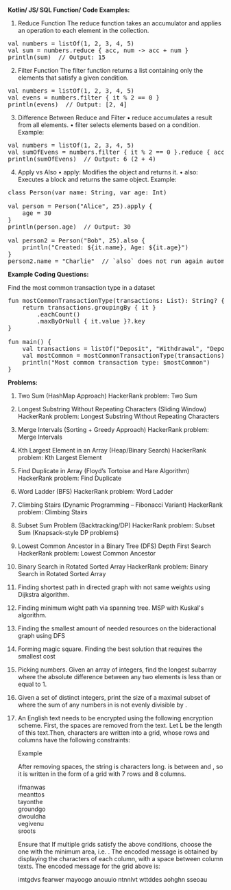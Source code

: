 **Kotlin/ JS/ SQL Function/ Code Examples:**

1. Reduce Function
The reduce function takes an accumulator and applies an operation to each element in the collection.
<pre>val numbers = listOf(1, 2, 3, 4, 5)
val sum = numbers.reduce { acc, num -> acc + num }
println(sum)  // Output: 15</pre>

2. Filter Function
The filter function returns a list containing only the elements that satisfy a given condition.
<pre>val numbers = listOf(1, 2, 3, 4, 5)
val evens = numbers.filter { it % 2 == 0 }
println(evens)  // Output: [2, 4]</pre>

3. Difference Between Reduce and Filter
•	reduce accumulates a result from all elements.
•	filter selects elements based on a condition.
Example:
<pre>val numbers = listOf(1, 2, 3, 4, 5)
val sumOfEvens = numbers.filter { it % 2 == 0 }.reduce { acc, num -> acc + num }
println(sumOfEvens)  // Output: 6 (2 + 4)</pre>

4. Apply vs Also
•	apply: Modifies the object and returns it.
•	also: Executes a block and returns the same object.
Example:
<pre>class Person(var name: String, var age: Int)

val person = Person("Alice", 25).apply {
    age = 30
}
println(person.age)  // Output: 30

val person2 = Person("Bob", 25).also {
    println("Created: ${it.name}, Age: ${it.age}")
}
person2.name = "Charlie"  // `also` does not run again automatically</pre>


**Example Coding Questions:**

Find the most common transaction type in a dataset
<pre>fun mostCommonTransactionType(transactions: List<String>): String? {
    return transactions.groupingBy { it }
        .eachCount()
        .maxByOrNull { it.value }?.key
}

fun main() {
    val transactions = listOf("Deposit", "Withdrawal", "Deposit", "Transfer", "Deposit", "Withdrawal")
    val mostCommon = mostCommonTransactionType(transactions)
    println("Most common transaction type: $mostCommon")
}</pre>

**Problems:**

1. Two Sum (HashMap Approach)
HackerRank problem: Two Sum
2. Longest Substring Without Repeating Characters (Sliding Window)
HackerRank problem: Longest Substring Without Repeating Characters
3. Merge Intervals (Sorting + Greedy Approach)
HackerRank problem: Merge Intervals
4. Kth Largest Element in an Array (Heap/Binary Search)
HackerRank problem: Kth Largest Element
5. Find Duplicate in Array (Floyd’s Tortoise and Hare Algorithm)
HackerRank problem: Find Duplicate
6. Word Ladder (BFS)
HackerRank problem: Word Ladder
7. Climbing Stairs (Dynamic Programming – Fibonacci Variant)
HackerRank problem: Climbing Stairs
8. Subset Sum Problem (Backtracking/DP)
HackerRank problem: Subset Sum (Knapsack-style DP problems)
9. Lowest Common Ancestor in a Binary Tree (DFS) Depth First Search
HackerRank problem: Lowest Common Ancestor
10. Binary Search in Rotated Sorted Array
HackerRank problem: Binary Search in Rotated Sorted Array
11. Finding shortest path in directed graph with not same weights using Dijkstra algorithm.
12. Finding minimum wight path via spanning tree. MSP with Kuskal's algorithm.
13. Finding the smallest amount of needed resources on the bideractional graph using DFS
14. Forming magic square. Finding the best solution that requires the smallest cost
15. Picking numbers. Given an array of integers, find the longest subarray where the absolute difference between any two elements is less than or equal to 1.
16. Given a set of distinct integers, print the size of a maximal subset of  where the sum of any  numbers in  is not evenly divisible by .
17. An English text needs to be encrypted using the following encryption scheme.
    First, the spaces are removed from the text. Let L be the length of this text.Then, characters are written into a grid, whose rows and columns have the following constraints:

    Example

    After removing spaces, the string is  characters long.  is between  and , so it is written in the form of a grid with 7 rows and 8 columns.

    ifmanwas  
    meanttos          
    tayonthe  
    groundgo  
    dwouldha  
    vegivenu  
    sroots
    
    Ensure that 
    If multiple grids satisfy the above conditions, choose the one with the minimum area, i.e. .
    The encoded message is obtained by displaying the characters of each column, with a space between column texts. The encoded message for the grid above is:

    imtgdvs fearwer mayoogo anouuio ntnnlvt wttddes aohghn sseoau

